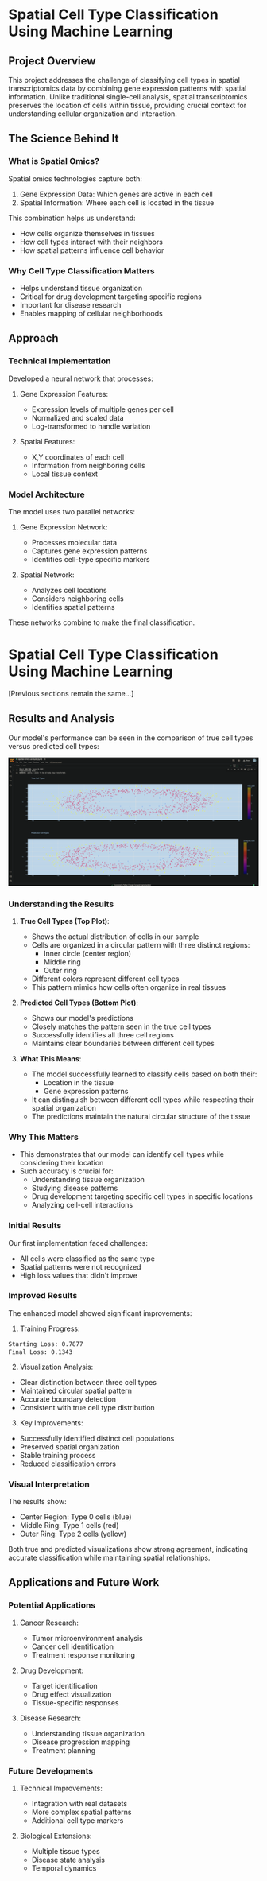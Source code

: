 # Spatial Cell Type Classification Using Machine Learning

## Project Overview
This project addresses the challenge of classifying cell types in spatial transcriptomics data by combining gene expression patterns with spatial information. Unlike traditional single-cell analysis, spatial transcriptomics preserves the location of cells within tissue, providing crucial context for understanding cellular organization and interaction.

## The Science Behind It

### What is Spatial Omics?
Spatial omics technologies capture both:
1. Gene Expression Data: Which genes are active in each cell
2. Spatial Information: Where each cell is located in the tissue

This combination helps us understand:
- How cells organize themselves in tissues
- How cell types interact with their neighbors
- How spatial patterns influence cell behavior

### Why Cell Type Classification Matters
- Helps understand tissue organization
- Critical for drug development targeting specific regions
- Important for disease research
- Enables mapping of cellular neighborhoods

## Approach

### Technical Implementation
Developed a neural network that processes:
1. Gene Expression Features:
   - Expression levels of multiple genes per cell
   - Normalized and scaled data
   - Log-transformed to handle variation

2. Spatial Features:
   - X,Y coordinates of each cell
   - Information from neighboring cells
   - Local tissue context

### Model Architecture
The model uses two parallel networks:
1. Gene Expression Network:
   - Processes molecular data
   - Captures gene expression patterns
   - Identifies cell-type specific markers

2. Spatial Network:
   - Analyzes cell locations
   - Considers neighboring cells
   - Identifies spatial patterns

These networks combine to make the final classification.

# Spatial Cell Type Classification Using Machine Learning

[Previous sections remain the same...]

## Results and Analysis

Our model's performance can be seen in the comparison of true cell types versus predicted cell types:

![Results Comparison](results.png)

### Understanding the Results

1. **True Cell Types (Top Plot)**:
   - Shows the actual distribution of cells in our sample
   - Cells are organized in a circular pattern with three distinct regions:
     - Inner circle (center region)
     - Middle ring
     - Outer ring
   - Different colors represent different cell types
   - This pattern mimics how cells often organize in real tissues

2. **Predicted Cell Types (Bottom Plot)**:
   - Shows our model's predictions
   - Closely matches the pattern seen in the true cell types
   - Successfully identifies all three cell regions
   - Maintains clear boundaries between different cell types

3. **What This Means**:
   - The model successfully learned to classify cells based on both their:
     - Location in the tissue
     - Gene expression patterns
   - It can distinguish between different cell types while respecting their spatial organization
   - The predictions maintain the natural circular structure of the tissue

### Why This Matters
- This demonstrates that our model can identify cell types while considering their location
- Such accuracy is crucial for:
  - Understanding tissue organization
  - Studying disease patterns
  - Drug development targeting specific cell types in specific locations
  - Analyzing cell-cell interactions


### Initial Results
Our first implementation faced challenges:
- All cells were classified as the same type
- Spatial patterns were not recognized
- High loss values that didn't improve

### Improved Results
The enhanced model showed significant improvements:

1. Training Progress:
```
Starting Loss: 0.7877
Final Loss: 0.1343
```

2. Visualization Analysis:
- Clear distinction between three cell types
- Maintained circular spatial pattern
- Accurate boundary detection
- Consistent with true cell type distribution

3. Key Improvements:
- Successfully identified distinct cell populations
- Preserved spatial organization
- Stable training process
- Reduced classification errors

### Visual Interpretation
The results show:
- Center Region: Type 0 cells (blue)
- Middle Ring: Type 1 cells (red)
- Outer Ring: Type 2 cells (yellow)

Both true and predicted visualizations show strong agreement, indicating accurate classification while maintaining spatial relationships.

## Applications and Future Work

### Potential Applications
1. Cancer Research:
   - Tumor microenvironment analysis
   - Cancer cell identification
   - Treatment response monitoring

2. Drug Development:
   - Target identification
   - Drug effect visualization
   - Tissue-specific responses

3. Disease Research:
   - Understanding tissue organization
   - Disease progression mapping
   - Treatment planning

### Future Developments
1. Technical Improvements:
   - Integration with real datasets
   - More complex spatial patterns
   - Additional cell type markers

2. Biological Extensions:
   - Multiple tissue types
   - Disease state analysis
   - Temporal dynamics